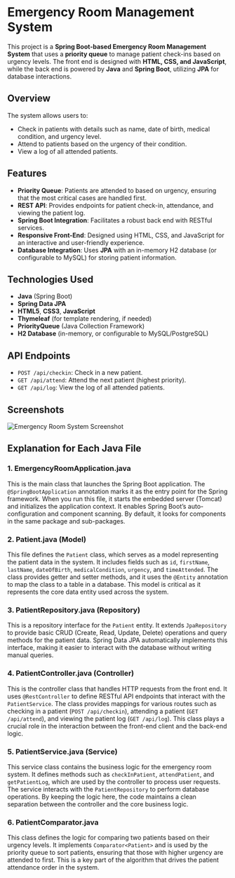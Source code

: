 <h1>Emergency Room Management System</h1>

<p>This project is a <strong>Spring Boot-based Emergency Room Management System</strong> that uses a <strong>priority queue</strong> to manage patient check-ins based on urgency levels. The front end is designed with <strong>HTML, CSS, and JavaScript</strong>, while the back end is powered by <strong>Java</strong> and <strong>Spring Boot</strong>, utilizing <strong>JPA</strong> for database interactions.</p>

<h2>Overview</h2>
<p>The system allows users to:</p>
<ul>
    <li>Check in patients with details such as name, date of birth, medical condition, and urgency level.</li>
    <li>Attend to patients based on the urgency of their condition.</li>
    <li>View a log of all attended patients.</li>
</ul>

<h2>Features</h2>
<ul>
    <li><strong>Priority Queue</strong>: Patients are attended to based on urgency, ensuring that the most critical cases are handled first.</li>
    <li><strong>REST API</strong>: Provides endpoints for patient check-in, attendance, and viewing the patient log.</li>
    <li><strong>Spring Boot Integration</strong>: Facilitates a robust back end with RESTful services.</li>
    <li><strong>Responsive Front-End</strong>: Designed using HTML, CSS, and JavaScript for an interactive and user-friendly experience.</li>
    <li><strong>Database Integration</strong>: Uses <strong>JPA</strong> with an in-memory H2 database (or configurable to MySQL) for storing patient information.</li>
</ul>

<h2>Technologies Used</h2>
<ul>
    <li><strong>Java</strong> (Spring Boot)</li>
    <li><strong>Spring Data JPA</strong></li>
    <li><strong>HTML5</strong>, <strong>CSS3</strong>, <strong>JavaScript</strong></li>
    <li><strong>Thymeleaf</strong> (for template rendering, if needed)</li>
    <li><strong>PriorityQueue</strong> (Java Collection Framework)</li>
    <li><strong>H2 Database</strong> (in-memory, or configurable to MySQL/PostgreSQL)</li>
</ul>

<h2>API Endpoints</h2>
<ul>
    <li><code>POST /api/checkin</code>: Check in a new patient.</li>
    <li><code>GET /api/attend</code>: Attend the next patient (highest priority).</li>
    <li><code>GET /api/log</code>: View the log of all attended patients.</li>
</ul>

<h2>Screenshots</h2>
<p><img src="https://github.com/user-attachments/assets/399524f2-17a0-4d5a-b8b4-011495638b76" alt="Emergency Room System Screenshot"></p>

<h2>Explanation for Each Java File</h2>

<h3>1. EmergencyRoomApplication.java</h3>
<p>This is the main class that launches the Spring Boot application. The <code>@SpringBootApplication</code> annotation marks it as the entry point for the Spring framework. When you run this file, it starts the embedded server (Tomcat) and initializes the application context. It enables Spring Boot’s auto-configuration and component scanning. By default, it looks for components in the same package and sub-packages.</p>

<h3>2. Patient.java (Model)</h3>
<p>This file defines the <code>Patient</code> class, which serves as a model representing the patient data in the system. It includes fields such as <code>id</code>, <code>firstName</code>, <code>lastName</code>, <code>dateOfBirth</code>, <code>medicalCondition</code>, <code>urgency</code>, and <code>timeAttended</code>. The class provides getter and setter methods, and it uses the <code>@Entity</code> annotation to map the class to a table in a database. This model is critical as it represents the core data entity used across the system.</p>

<h3>3. PatientRepository.java (Repository)</h3>
<p>This is a repository interface for the <code>Patient</code> entity. It extends <code>JpaRepository</code> to provide basic CRUD (Create, Read, Update, Delete) operations and query methods for the patient data. Spring Data JPA automatically implements this interface, making it easier to interact with the database without writing manual queries.</p>

<h3>4. PatientController.java (Controller)</h3>
<p>This is the controller class that handles HTTP requests from the front end. It uses <code>@RestController</code> to define RESTful API endpoints that interact with the <code>PatientService</code>. The class provides mappings for various routes such as checking in a patient (<code>POST /api/checkin</code>), attending a patient (<code>GET /api/attend</code>), and viewing the patient log (<code>GET /api/log</code>). This class plays a crucial role in the interaction between the front-end client and the back-end logic.</p>

<h3>5. PatientService.java (Service)</h3>
<p>This service class contains the business logic for the emergency room system. It defines methods such as <code>checkInPatient</code>, <code>attendPatient</code>, and <code>getPatientLog</code>, which are used by the controller to process user requests. The service interacts with the <code>PatientRepository</code> to perform database operations. By keeping the logic here, the code maintains a clean separation between the controller and the core business logic.</p>

<h3>6. PatientComparator.java</h3>
<p>This class defines the logic for comparing two patients based on their urgency levels. It implements <code>Comparator&lt;Patient&gt;</code> and is used by the priority queue to sort patients, ensuring that those with higher urgency are attended to first. This is a key part of the algorithm that drives the patient attendance order in the system.</p>
